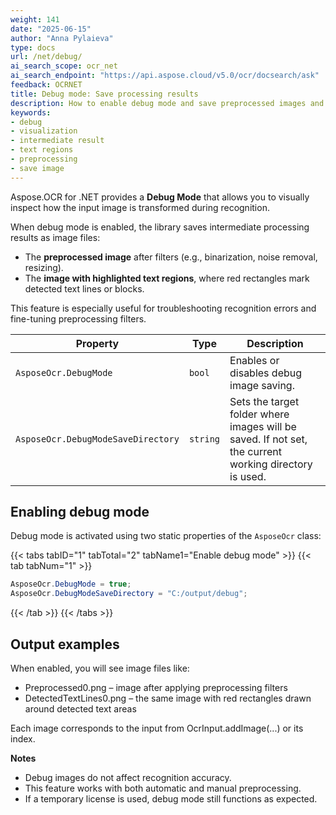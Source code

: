 ```yaml
---
weight: 141
date: "2025-06-15"
author: "Anna Pylaieva"
type: docs
url: /net/debug/ 
ai_search_scope: ocr_net
ai_search_endpoint: "https://api.aspose.cloud/v5.0/ocr/docsearch/ask"
feedback: OCRNET
title: Debug mode: Save processing results
description: How to enable debug mode and save preprocessed images and recognized text regions.
keywords:
- debug  
- visualization  
- intermediate result  
- text regions  
- preprocessing  
- save image  
---
```


Aspose.OCR for .NET provides a **Debug Mode** that allows you to visually inspect how the input image is transformed during recognition.

When debug mode is enabled, the library saves intermediate processing results as image files:

- The **preprocessed image** after filters (e.g., binarization, noise removal, resizing).
- The **image with highlighted text regions**, where red rectangles mark detected text lines or blocks.

This feature is especially useful for troubleshooting recognition errors and fine-tuning preprocessing filters.

Property | Type | Description
-------- | ---- | -----------
`AsposeOcr.DebugMode` | `bool` | Enables or disables debug image saving.
`AsposeOcr.DebugModeSaveDirectory` | `string` | Sets the target folder where images will be saved. If not set, the current working directory is used.

## Enabling debug mode

Debug mode is activated using two static properties of the `AsposeOcr` class:


{{< tabs tabID="1" tabTotal="2" tabName1="Enable debug mode" >}}
{{< tab tabNum="1" >}}
```csharp
AsposeOcr.DebugMode = true;
AsposeOcr.DebugModeSaveDirectory = "C:/output/debug";
```
{{< /tab >}}
{{< /tabs >}}

## Output examples
When enabled, you will see image files like:
- Preprocessed0.png – image after applying preprocessing filters
- DetectedTextLines0.png – the same image with red rectangles drawn around detected text areas

Each image corresponds to the input from OcrInput.addImage(...) or its index.

**Notes**
- Debug images do not affect recognition accuracy.
- This feature works with both automatic and manual preprocessing.
- If a temporary license is used, debug mode still functions as expected.
